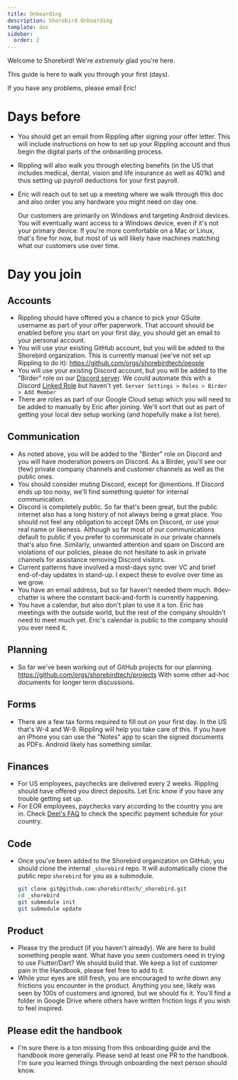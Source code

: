 ```yaml
---
title: Onboarding
description: Shorebird Onboarding
template: doc
sidebar:
  order: 2
---
```


Welcome to Shorebird! We're _extremely_ glad you're here.

This guide is here to walk you through your first (days).

If you have any problems, please email Eric!

# Days before

- You should get an email from Rippling after signing your offer letter. This
  will include instructions on how to set up your Rippling account and thus begin
  the digital parts of the onboarding process.
- Rippling will also walk you through electing benefits (in the US that
  includes medical, dental, vision and life insurance as well as 401k) and thus
  setting up payroll deductions for your first payroll.
- Eric will reach out to set up a meeting where we walk through this doc and
  also order you any hardware you might need on day one.

  Our customers are primarily on Windows and targeting Android devices. You
  will eventually want access to a Windows device, even if it's not your primary
  device. If you're more comfortable on a Mac or Linux, that's fine for now, but
  most of us will likely have machines matching what our customers use over time.

# Day you join

## Accounts

- Rippling should have offered you a chance to pick your GSuite username as part
  of your offer paperwork. That account should be enabled before you start on
  your first day, you should get an email to your personal account.
- You will use your existing GitHub account, but you will be added to the
  Shorebird organization. This is currently manual (we've not set up Rippling to do it):
  https://github.com/orgs/shorebirdtech/people
- You will use your existing Discord account, but you will be added to the
  "Birder" role on our [Discord server](https://discord.com/invite/9hKJcWGcaB).
  We could automate this with a Discord [Linked Role](https://support.discord.com/hc/en-us/articles/10388356626711)
  but haven't yet.
  `Server Settings > Roles > Birder > Add Member`
- There are roles as part of our Google Cloud setup which you will need to be
  added to manually by Eric after joining. We'll sort that out as part of
  getting your local dev setup working (and hopefully make a list here).

## Communication

- As noted above, you will be added to the "Birder" role on Discord and you will
  have moderation powers on Discord. As a Birder, you'll see our (few) private
  company channels and customer channels as well as the public ones.
- You should consider muting Discord, except for @mentions. If Discord ends up
  too noisy, we'll find something quieter for internal communication.
- Discord is completely public. So far that's been great, but the public internet
  also has a long history of not always being a great place. You should not feel
  any obligation to accept DMs on Discord, or use your real name or likeness.
  Although so far most of our communications default to public if you prefer to
  communicate in our private channels that's also fine. Similarly, unwanted
  attention and spam on Discord are violations of our policies, please do not
  hesitate to ask in private channels for assistance removing Discord visitors.
- Current patterns have involved a most-days sync over VC and brief end-of-day
  updates in stand-up. I expect these to evolve over time as we grow.
- You have an email address, but so far haven't needed them much. #dev-chatter
  is where the constant back-and-forth is currently happening.
- You have a calendar, but also don't plan to use it a ton. Eric has meetings
  with the outside world, but the rest of the company shouldn't need to meet
  much yet. Eric's calendar is public to the company should you ever need it.

## Planning

- So far we've been working out of GitHub projects for our planning.
  https://github.com/orgs/shorebirdtech/projects
  With some other ad-hoc documents for longer term discussions.

## Forms

- There are a few tax forms required to fill out on your first day. In the US
  that's W-4 and W-9. Rippling will help you take care of this.
  If you have an iPhone you can use the "Notes" app to scan the signed documents
  as PDFs. Android likely has something similar.

## Finances

- For US employees, paychecks are delivered every 2 weeks. Rippling should have offered
  you direct deposits. Let Eric know if you have any trouble getting set up.
- For EOR employees, paychecks vary according to the country you are in. Check
  [Deel's FAQ](https://help.letsdeel.com/hc/en-gb/articles/4413976907025-When-Do-I-Get-Paid)
  to check the specific payment schedule for your country.

## Code

- Once you've been added to the Shorebird organization on GitHub, you should
  clone the internal `_shorebird` repo. It will automatically clone the
  public repo `shorebird` for you as a submodule.

  ```bash
  git clone git@github.com:shorebirdtech/_shorebird.git
  cd _shorebird
  git submodule init
  git submodule update
  ```

## Product

- Please try the product (if you haven't already). We are here to build
  something people want. What have you seen customers need in trying to use
  Flutter/Dart? We should build that. We keep a list of customer pain in the
  Handbook, please feel free to add to it.
- While your eyes are still fresh, you are encouraged to write down any
  frictions you encounter in the product. Anything you see, likely was seen
  by 100s of customers and ignored, but we should fix it. You'll find a
  folder in Google Drive where others have written friction logs if you wish
  to feel inspired.

## Please edit the handbook

- I'm sure there is a ton missing from this onboarding guide and the handbook
  more generally. Please send at least one PR to the handbook. I'm sure you
  learned things through onboarding the next person should know.
